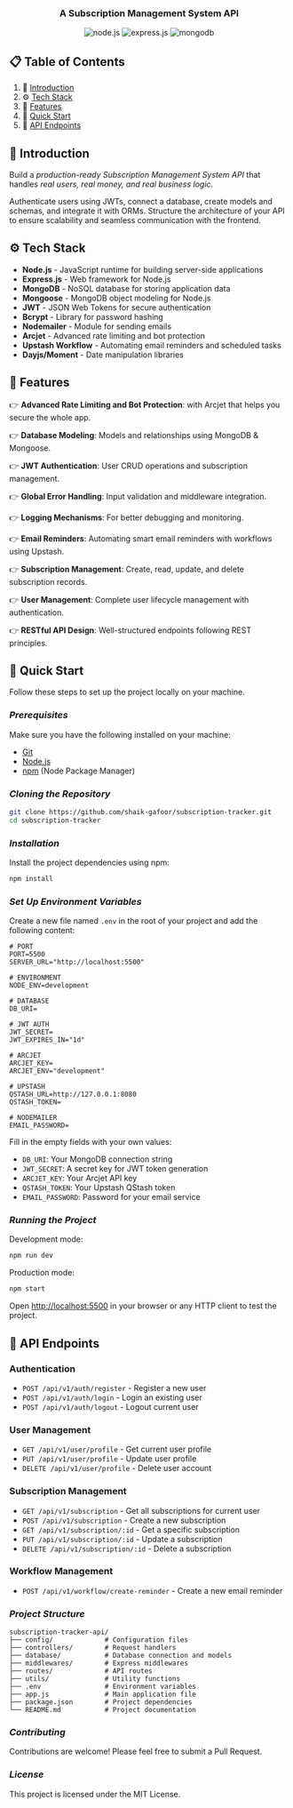<div align="center">
  <h3 align="center">A Subscription Management System API</h3>
  <div>
    <img src="https://img.shields.io/badge/node.js-339933?style=for-the-badge&logo=Node.js&logoColor=white" alt="node.js" />
    <img src="https://img.shields.io/badge/express.js-000000?style=for-the-badge&logo=express&logoColor=white" alt="express.js" />
    <img src="https://img.shields.io/badge/-MongoDB-13aa52?style=for-the-badge&logo=mongodb&logoColor=white" alt="mongodb" />
  </div>
   
</div>

## 📋 <a name="table">Table of Contents</a>

1. 🤖 [Introduction](#introduction)
2. ⚙️ [Tech Stack](#tech-stack)
3. 🔋 [Features](#features)
4. 🤸 [Quick Start](#quick-start)
5. 🚀 [API Endpoints](#api-endpoints)

## <a name="introduction">🤖 Introduction</a>

Build a _production-ready Subscription Management System API_ that handles _real users, real money, and real business logic_.

Authenticate users using JWTs, connect a database, create models and schemas, and integrate it with ORMs. Structure the architecture of your API to ensure scalability and seamless communication with the frontend.

## <a name="tech-stack">⚙️ Tech Stack</a>

- **Node.js** - JavaScript runtime for building server-side applications
- **Express.js** - Web framework for Node.js
- **MongoDB** - NoSQL database for storing application data
- **Mongoose** - MongoDB object modeling for Node.js
- **JWT** - JSON Web Tokens for secure authentication
- **Bcrypt** - Library for password hashing
- **Nodemailer** - Module for sending emails
- **Arcjet** - Advanced rate limiting and bot protection
- **Upstash Workflow** - Automating email reminders and scheduled tasks
- **Dayjs/Moment** - Date manipulation libraries

## <a name="features">🔋 Features</a>

👉 **Advanced Rate Limiting and Bot Protection**: with Arcjet that helps you secure the whole app.

👉 **Database Modeling**: Models and relationships using MongoDB & Mongoose.

👉 **JWT Authentication**: User CRUD operations and subscription management.

👉 **Global Error Handling**: Input validation and middleware integration.

👉 **Logging Mechanisms**: For better debugging and monitoring.

👉 **Email Reminders**: Automating smart email reminders with workflows using Upstash.

👉 **Subscription Management**: Create, read, update, and delete subscription records.

👉 **User Management**: Complete user lifecycle management with authentication.

👉 **RESTful API Design**: Well-structured endpoints following REST principles.

## <a name="quick-start">🤸 Quick Start</a>

Follow these steps to set up the project locally on your machine.

### _Prerequisites_

Make sure you have the following installed on your machine:

- [Git](https://git-scm.com/)
- [Node.js](https://nodejs.org/en)
- [npm](https://www.npmjs.com/) (Node Package Manager)

### _Cloning the Repository_

```bash
git clone https://github.com/shaik-gafoor/subscription-tracker.git
cd subscription-tracker
```

### _Installation_

Install the project dependencies using npm:

```bash
npm install
```

### _Set Up Environment Variables_

Create a new file named `.env` in the root of your project and add the following content:

```env
# PORT
PORT=5500
SERVER_URL="http://localhost:5500"

# ENVIRONMENT
NODE_ENV=development

# DATABASE
DB_URI=

# JWT AUTH
JWT_SECRET=
JWT_EXPIRES_IN="1d"

# ARCJET
ARCJET_KEY=
ARCJET_ENV="development"

# UPSTASH
QSTASH_URL=http://127.0.0.1:8080
QSTASH_TOKEN=

# NODEMAILER
EMAIL_PASSWORD=
```

Fill in the empty fields with your own values:

- `DB_URI`: Your MongoDB connection string
- `JWT_SECRET`: A secret key for JWT token generation
- `ARCJET_KEY`: Your Arcjet API key
- `QSTASH_TOKEN`: Your Upstash QStash token
- `EMAIL_PASSWORD`: Password for your email service

### _Running the Project_

Development mode:

```bash
npm run dev
```

Production mode:

```bash
npm start
```

Open [http://localhost:5500](http://localhost:5500) in your browser or any HTTP client to test the project.

## <a name="api-endpoints">🚀 API Endpoints</a>

### Authentication

- `POST /api/v1/auth/register` - Register a new user
- `POST /api/v1/auth/login` - Login an existing user
- `POST /api/v1/auth/logout` - Logout current user

### User Management

- `GET /api/v1/user/profile` - Get current user profile
- `PUT /api/v1/user/profile` - Update user profile
- `DELETE /api/v1/user/profile` - Delete user account

### Subscription Management

- `GET /api/v1/subscription` - Get all subscriptions for current user
- `POST /api/v1/subscription` - Create a new subscription
- `GET /api/v1/subscription/:id` - Get a specific subscription
- `PUT /api/v1/subscription/:id` - Update a subscription
- `DELETE /api/v1/subscription/:id` - Delete a subscription

### Workflow Management

- `POST /api/v1/workflow/create-reminder` - Create a new email reminder

### _Project Structure_

```
subscription-tracker-api/
├── config/             # Configuration files
├── controllers/        # Request handlers
├── database/           # Database connection and models
├── middlewares/        # Express middlewares
├── routes/             # API routes
├── utils/              # Utility functions
├── .env                # Environment variables
├── app.js              # Main application file
├── package.json        # Project dependencies
└── README.md           # Project documentation
```

### _Contributing_

Contributions are welcome! Please feel free to submit a Pull Request.

### _License_

This project is licensed under the MIT License.
